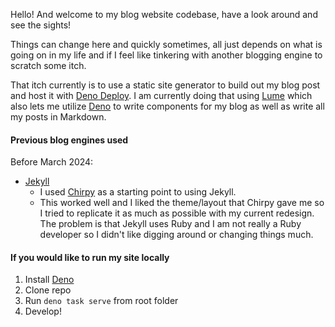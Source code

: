 Hello! And welcome to my blog website codebase, have a look around and see the sights!

Things can change here and quickly sometimes, all just depends on what is going on in my life and if I feel like tinkering with another blogging engine to scratch some itch.

That itch currently is to use a static site generator to build out my blog post and host it with [Deno Deploy](https://deno.com/deploy).  I am currently doing that using [Lume](https://lume.land/) which also lets me utilize [Deno](https://deno.com/) to write components for my blog as well as write all my posts in Markdown.

#### Previous blog engines used
Before March 2024:
- [Jekyll](https://jekyllrb.com/)
  - I used [Chirpy](https://github.com/cotes2020/chirpy-starter) as a starting point to using Jekyll.
  - This worked well and I liked the theme/layout that Chirpy gave me so I tried to replicate it as much as possible with my current redesign.  The problem is that Jekyll uses Ruby and I am not really a Ruby developer so I didn't like digging around or changing things much.

#### If you would like to run my site locally

1. Install [Deno](https://docs.deno.com/runtime/manual)
2. Clone repo
3. Run `deno task serve` from root folder
4. Develop!
